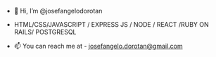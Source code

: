 - 👋 Hi, I’m @josefangelodorotan
-    HTML/CSS/JAVASCRIPT / EXPRESS JS / NODE  / REACT /RUBY ON RAILS/ POSTGRESQL

- 📫 You can reach me at  - josefangelo.dorotan@gmail.com

<!---
josefangelodorotan/josefangelodorotan is a ✨ special ✨ repository because its `README.md` (this file) appears on your GitHub profile.
You can click the Preview link to take a look at your changes.
--->
